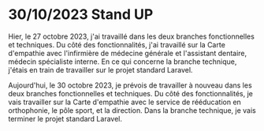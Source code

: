 # 30/10/2023 Stand UP

Hier, le 27 octobre 2023, j'ai travaillé dans les deux branches fonctionnelles et techniques. Du côté des fonctionnalités, j'ai travaillé sur la Carte d'empathie avec l'infirmière de médecine générale et l'assistant dentaire, médecin spécialiste interne. En ce qui concerne la branche technique, j'étais en train de travailler sur le projet standard Laravel.

Aujourd'hui, le 30 octobre 2023, je prévois de travailler à nouveau dans les deux branches fonctionnelles et techniques. Du côté des fonctionnalités, je vais travailler sur la Carte d'empathie avec le service de rééducation en orthophonie, le pôle sport, et la direction. Dans la branche technique, je vais terminer le projet standard Laravel.
